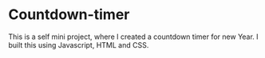 # Countdown-timer
This is a self mini project, where I created a countdown timer for new Year. I built this using Javascript, HTML and CSS.
